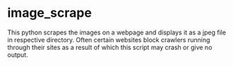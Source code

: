 # image_scrape
This python scrapes the images on a webpage and displays it as a jpeg file in respective directory.
Often certain websites block crawlers running through their sites as a result of which this script
may crash or give no output.
